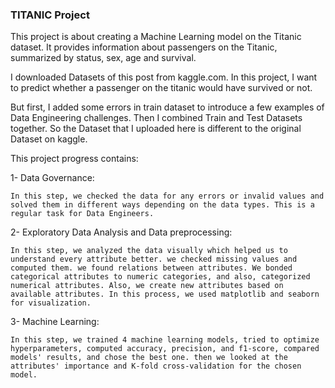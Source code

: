 ### TITANIC Project
This project is about creating a Machine Learning model on the Titanic dataset. It provides information about passengers on the Titanic, summarized by status, sex, age and survival.

I downloaded Datasets of this post from kaggle.com. In this project, I want to predict whether a passenger on the titanic would have survived or not.

But first, I added some errors in train dataset to introduce a few examples of Data Engineering challenges. Then I combined Train and Test Datasets together. So the Dataset that I uploaded here is different to the original Dataset on kaggle.

This project progress contains:

1- Data Governance: 
    
    In this step, we checked the data for any errors or invalid values and solved them in different ways depending on the data types. This is a regular task for Data Engineers. 

2- Exploratory Data Analysis and Data preprocessing:

    In this step, we analyzed the data visually which helped us to understand every attribute better. we checked missing values and computed them. we found relations between attributes. We bonded categorical attributes to numeric categories, and also, categorized numerical attributes. Also, we create new attributes based on available attributes. In this process, we used matplotlib and seaborn for visualization. 

3- Machine Learning:

    In this step, we trained 4 machine learning models, tried to optimize hyperparameters, computed accuracy, precision, and f1-score, compared models' results, and chose the best one. then we looked at the attributes' importance and K-fold cross-validation for the chosen model.

